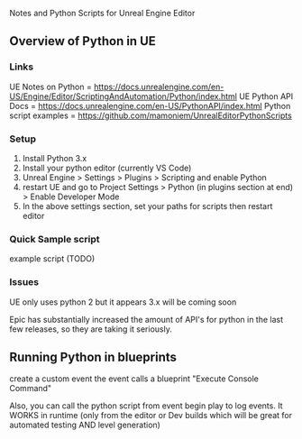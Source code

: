 Notes and Python Scripts for Unreal Engine Editor

## Overview of Python in UE

### Links

UE Notes on Python = https://docs.unrealengine.com/en-US/Engine/Editor/ScriptingAndAutomation/Python/index.html 
UE Python API Docs = https://docs.unrealengine.com/en-US/PythonAPI/index.html
Python script examples = https://github.com/mamoniem/UnrealEditorPythonScripts


### Setup 

1. Install Python 3.x
2. Install your python editor (currently VS Code)
3. Unreal Engine > Settings > Plugins > Scripting and enable Python
4. restart UE and go to Project Settings > Python (in plugins section at end) > Enable Developer Mode
5. In the above settings section, set your paths for scripts then restart editor

### Quick Sample script

example script (TODO)

### Issues

UE only uses python 2 but it appears 3.x will be coming soon

Epic has substantially increased the amount of API's for python in the last few releases, so they are taking it seriously.


## Running Python in blueprints

create a custom event
the event calls a blueprint "Execute Console Command"

Also, you can call the python script from event begin play to log events. It WORKS in runtime (only from the editor or Dev builds which will be great for automated testing AND level generation)
